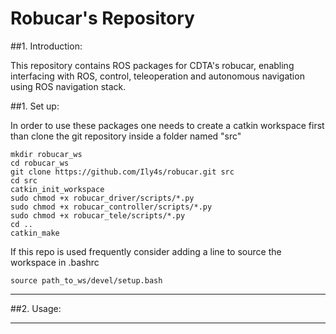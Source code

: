 Robucar's Repository 
====================

##1. Introduction:

This repository contains ROS packages for CDTA's robucar, enabling interfacing with ROS, control, teleoperation and autonomous navigation using ROS navigation stack.  

##1. Set up:

In order to use these packages one needs to create a catkin workspace first than clone the git repository inside a folder named "src"

```
mkdir robucar_ws
cd robucar_ws
git clone https://github.com/Ily4s/robucar.git src
cd src
catkin_init_workspace
sudo chmod +x robucar_driver/scripts/*.py
sudo chmod +x robucar_controller/scripts/*.py
sudo chmod +x robucar_tele/scripts/*.py
cd ..
catkin_make
```

If this repo is used frequently consider adding a line to source the workspace in .bashrc

```
source path_to_ws/devel/setup.bash
``` 

-------------

##2. Usage:




-------------

